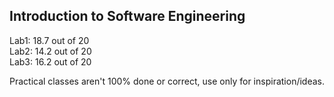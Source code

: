 ## Introduction to Software Engineering

Lab1: 18.7 out of 20 <br>
Lab2: 14.2 out of 20 <br>
Lab3: 16.2 out of 20 <br>

Practical classes aren't 100% done or correct, use only for inspiration/ideas.
